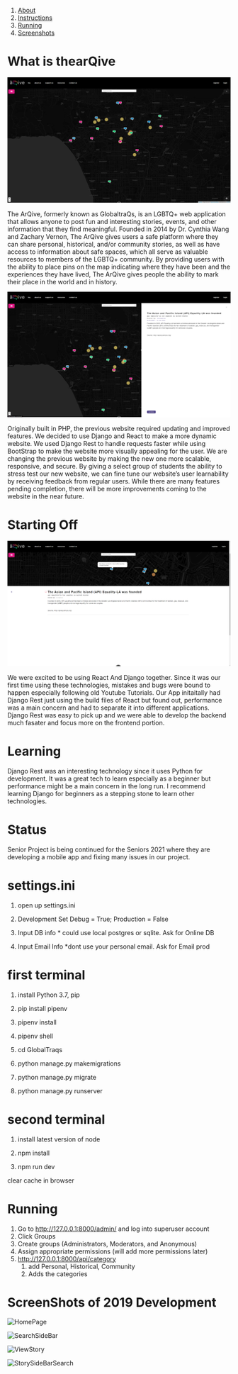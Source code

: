 1. [About](https://github.com/jwest115/GlobaltraQs/blob/master/README.md#about)
1. [Instructions](https://github.com/jwest115/GlobaltraQs/blob/master/README.md#globaltraqs) 
1. [Running](https://github.com/jwest115/GlobaltraQs/blob/master/README.md#running)
1. [Screenshots](https://github.com/jwest115/GlobaltraQs/blob/master/README.md#screenshots)



# What is thearQive 

![thearqive](https://github.com/jwest115/GlobaltraQs/blob/master/GlobalTraqs/media/media/arqive_1.png)

The ArQive, formerly known as GlobaltraQs, is an LGBTQ+ web application that allows anyone to post fun and interesting stories, events, and other information that they find meaningful. Founded in 2014 by Dr. Cynthia Wang and Zachary Vernon, The ArQive gives users a safe platform where they can share personal, historical, and/or community stories, as well as have access to information about safe spaces, which all serve as valuable resources to members of the LGBTQ+ community. By providing users with the ability to place pins on the map indicating where they have been and the experiences they have lived, The ArQive gives people the ability to mark their place in the world and in history.

![arqive2](https://github.com/jwest115/GlobaltraQs/blob/master/GlobalTraqs/media/media/arqive_2.png)

Originally built in PHP, the previous website required updating and improved features. We decided to use Django and React to make a more dynamic website. We used Django Rest to handle requests faster while using BootStrap to make the website more visually appealing for the user. We are changing the previous website by making the new one more scalable, responsive, and secure. By giving a select group of students the ability to stress test our new website, we can fine tune our website’s user learnability by receiving feedback from regular users. While there are many features pending completion, there will be more improvements coming to the website in the near future.

# Starting Off

![arqovies](https://github.com/jwest115/GlobaltraQs/blob/master/GlobalTraqs/media/media/arqive_3.png)

We were excited to be using React And Django together. Since it was our first time using these technologies, mistakes and bugs were bound to happen especially following old Youtube Tutorials. Our App initaitally had Django Rest just using the build files of React but found out, performance  was a main concern and had to separate it into different applications. Django Rest was easy to pick up and we were able to develop the  backend much fasater and focus more on the frontend portion.

# Learning

Django Rest was an interesting technology since it uses Python for development. It was a great tech to learn especially as a beginner but performance might be a main concern in the long run. I recommend learning Django for beginners as a stepping stone to learn other technologies.

# Status 

Senior Project is being continued for the Seniors 2021 where they are developing a mobile app and fixing many issues in our project.


# settings.ini

1. open up settings.ini

1. Development Set Debug = True; Production = False

1. Input DB info * could use local postgres or sqlite. Ask for Online DB

1. Input Email Info *dont use your personal email. Ask for Email prod

# first terminal

1. install Python 3.7, pip 

1. pip install pipenv

1. pipenv install

1. pipenv shell

1. cd GlobalTraqs

1. python manage.py makemigrations

1. python manage.py migrate

1. python manage.py runserver

# second terminal

1. install latest version of node

1. npm install

1. npm run dev

clear cache in browser

# Running

1. Go to http://127.0.0.1:8000/admin/ and log into superuser account
1. Click Groups
1. Create groups (Administrators, Moderators, and Anonymous)
1. Assign appropriate permissions (will add more permissions later)
1. http://127.0.0.1:8000/api/category 
    1. add Personal, Historical, Community 
    1. Adds the categories

# ScreenShots of 2019 Development

![HomePage](GlobalTraqs/media/media/Home.png)

![SearchSideBar](GlobalTraqs/media/media/Home_SideBar_Search.png)

![ViewStory](GlobalTraqs/media/media/ViewStory.png)

![StorySideBarSearch](GlobalTraqs/media/media/home_sidebar.png)
